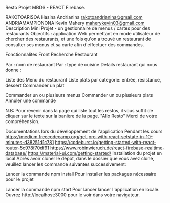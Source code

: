 Resto
Projet MBDS - REACT Firebase.

RAKOTOARISOA Hasina Andrianina rakotoandrianina@gmail.com
ANDRIAMAMPIONONA Kevin Mahery maherykevin03@gmail.com
Description
Mini Projet - un gestionnaire de menus / cartes pour des restaurants
Objectifs : application Web permettant en mode utilisateur de chercher des restaurants, et une fois qu'on a trouvé un restaurant de consulter ses menus et sa carte afin d'effectuer des commandes.

Fonctionnalites Front
Recherche Restaurant

Par : nom de restaurant
Par : type de cuisine
Details restaurant qui nous donne :

Liste des Menu du restaurant
Liste plats par categorie: entrée, resistance, dessert
Commander un plat

Commander un ou plusieurs menus
Commander un ou plusieurs plats
Annuler une commande


N.B: Pour revenir dans la page qui liste tout les restos, il vous suffit de cliquer sur le texte sur la banière de la page.
"Allo Resto"
Merci de votre compréhension.

Documentations lors du développement de l'application
Pendant les cours
https://medium.freecodecamp.org/get-pro-with-react-setstate-in-10-minutes-d38251d1c781
https://codeburst.io/getting-started-with-react-router-5c978f70df91
https://www.robinwieruch.de/react-firebase-realtime-database/
https://material-ui.com/getting-started/
Installation du projet en local
Après avoir cloner le dépot, dans le dossier que vous avez cloné, veuillez lancer les commande suivantes successivement:

Lancer la commande npm install
Pour installer les packages nécessaire pour le projet

Lancer la commande npm start
Pour lancer lancer l'application en locale.
Ouvrez http://localhost:3000 pour le voir dans votre navigateur.
